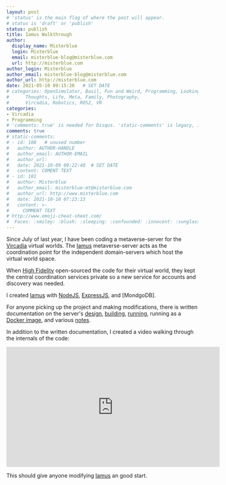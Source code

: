 ```yaml
---
layout: post
# 'status' is the main flag of where the post will appear.
# status is 'draft' or 'publish'
status: publish
title: Iamus Walkthrough
author:
  display_name: Misterblue
  login: Misterblue
  email: misterblue-blog@misterblue.com
  url: http://misterblue.com
author_login: Misterblue
author_email: misterblue-blog@misterblue.com
author_url: http://misterblue.com
date: 2021-05-10 09:15:20   # SET DATE
# categories: OpenSimulator, Basil, Fun and Weird, Programming, LookingGlass, Travel
#      Thoughts, Life, Meta, Family, Photography,
#      Vircadia, Robotics, ROS2, VR
categories:
- Vircadia
- Programming
# 'comments: true' is needed for Disqus. 'static-comments' is legacy, imbedded comments.
comments: true
# static-comments:
# - id: 100   # unused number
#   author: AUTHOR-HANDLE
#   author_email: AUTHOR-EMAIL
#   author_url:
#   date: 2021-10-09 09:22:40  # SET DATE
#   content: COMENT TEXT
# - id: 101
#   author: Misterblue
#   author_email: misterblue-mt@misterblue.com
#   author_url: http://www.misterblue.com
#   date: 2021-10-10 07:23:13
#   content: >-
#     COMMENT TEXT
# http://www.emoji-cheat-sheet.com/
#  Faces: :smiley: :blush: :sleeping: :confounded: :innocent: :sunglasses: :sleepy:
---
```

Since July of last year, I have been coding a metaverse-server for the [Vircadia] virtual worlds.
The [Iamus] metaverse-server acts as the coordination point for the independent
domain-servers which host the virtual world space.

When [High Fidelity] open-sourced the code for their virtual world, they
kept the central coordination services private so a new service for
accounts and discovery was needed.

I created [Iamus] with [NodeJS], [ExpressJS], and [MondgoDB].

For anyone picking up the project and making modifications,
there is written documentation on the server's
[design](https://github.com/vircadia/Iamus/blob/master/docs/Design.md),
[building](https://github.com/vircadia/Iamus/blob/master/docs/Building.md),
[running](https://github.com/vircadia/Iamus/blob/master/docs/AdministrationNotes.md),
running as a [Docker image](https://github.com/vircadia/Iamus/blob/master/docs/RunningDockerImage.md),
and various [notes](https://github.com/vircadia/Iamus/blob/master/docs/NotesOnDevelopment.md).

In addition to the written documentation, I created a video walking through the internals
of the code:

<iframe width="560" height="315"
    src="https://www.youtube.com/embed/2DBrDdQK1G0"
    title="Iamus Walkthrough"
    frameborder="0"
    allow="accelerometer; autoplay; clipboard-write; encrypted-media; gyroscope; picture-in-picture"
    allowfullscreen>
</iframe>

This should give anyone modifying [Iamus] an good start.

[High Fidelity]: https://en.wikipedia.org/wiki/High_Fidelity_(company) 
[Vircadia]: https://vircadia.com
[Iamus]: https://github.com/vircadia/Iamus
[Tivoli]: https://tivolicloud.com/
[MongoDB]: https://www.mongodb.com/
[NodeJS]: https://nodejs.org/
[ExpressJS]: https://expressjs.com/
